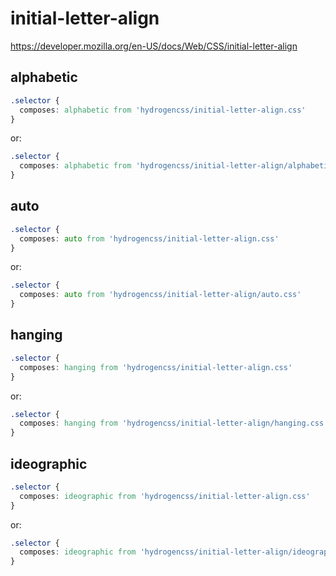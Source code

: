 # initial-letter-align

https://developer.mozilla.org/en-US/docs/Web/CSS/initial-letter-align

## alphabetic
```css
.selector {
  composes: alphabetic from 'hydrogencss/initial-letter-align.css'
}
```

or:
```css
.selector {
  composes: alphabetic from 'hydrogencss/initial-letter-align/alphabetic.css'
}
```

## auto
```css
.selector {
  composes: auto from 'hydrogencss/initial-letter-align.css'
}
```

or:
```css
.selector {
  composes: auto from 'hydrogencss/initial-letter-align/auto.css'
}
```

## hanging
```css
.selector {
  composes: hanging from 'hydrogencss/initial-letter-align.css'
}
```

or:
```css
.selector {
  composes: hanging from 'hydrogencss/initial-letter-align/hanging.css'
}
```

## ideographic
```css
.selector {
  composes: ideographic from 'hydrogencss/initial-letter-align.css'
}
```

or:
```css
.selector {
  composes: ideographic from 'hydrogencss/initial-letter-align/ideographic.css'
}
```

